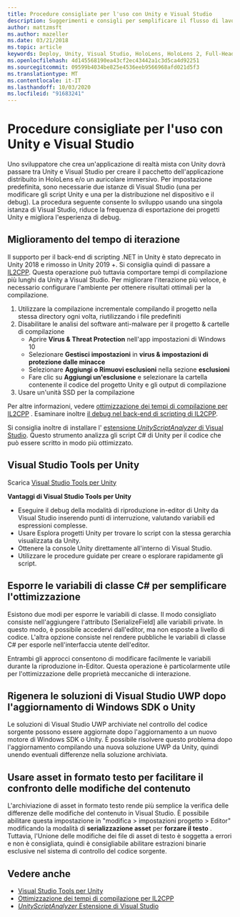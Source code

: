 ```yaml
---
title: Procedure consigliate per l'uso con Unity e Visual Studio
description: Suggerimenti e consigli per semplificare il flusso di lavoro della creazione di un'applicazione di realtà mista con Unity e Visual Studio.
author: mattzmsft
ms.author: mazeller
ms.date: 03/21/2018
ms.topic: article
keywords: Deploy, Unity, Visual Studio, HoloLens, HoloLens 2, Full-Headset
ms.openlocfilehash: 4d145568190ea43cf2ec43442a1c3d5ca4d92251
ms.sourcegitcommit: 09599b4034be825e4536eeb9566968afd021d5f3
ms.translationtype: MT
ms.contentlocale: it-IT
ms.lasthandoff: 10/03/2020
ms.locfileid: "91683241"
---
```

# <a name="best-practices-for-working-with-unity-and-visual-studio"></a>Procedure consigliate per l'uso con Unity e Visual Studio

Uno sviluppatore che crea un'applicazione di realtà mista con Unity dovrà passare tra Unity e Visual Studio per creare il pacchetto dell'applicazione distribuito in HoloLens e/o un auricolare immersivo. Per impostazione predefinita, sono necessarie due istanze di Visual Studio (una per modificare gli script Unity e una per la distribuzione nel dispositivo e il debug). La procedura seguente consente lo sviluppo usando una singola istanza di Visual Studio, riduce la frequenza di esportazione dei progetti Unity e migliora l'esperienza di debug.

## <a name="improving-iteration-time"></a>Miglioramento del tempo di iterazione

Il supporto per il back-end di scripting .NET in Unity è stato deprecato in Unity 2018 e rimosso in Unity 2019 +. Si consiglia quindi di passare a [IL2CPP](https://docs.unity3d.com/Manual/IL2CPP.html). Questa operazione può tuttavia comportare tempi di compilazione più lunghi da Unity a Visual Studio. Per migliorare l'iterazione più veloce, è necessario configurare l'ambiente per ottenere risultati ottimali per la compilazione.

1) Utilizzare la compilazione incrementale compilando il progetto nella stessa directory ogni volta, riutilizzando i file predefiniti
2) Disabilitare le analisi del software anti-malware per il progetto & cartelle di compilazione
   - Aprire **Virus & Threat Protection** nell'app impostazioni di Windows 10
   - Selezionare **Gestisci impostazioni** in **virus & impostazioni di protezione dalle minacce**
   - Selezionare **Aggiungi o Rimuovi esclusioni** nella sezione **esclusioni**
   - Fare clic su **Aggiungi un'esclusione** e selezionare la cartella contenente il codice del progetto Unity e gli output di compilazione
3) Usare un'unità SSD per la compilazione

Per altre informazioni, vedere [ottimizzazione dei tempi di compilazione per IL2CPP](https://docs.unity3d.com/Manual/IL2CPP-OptimizingBuildTimes.html) . Esaminare inoltre [il debug nel back-end di scripting di IL2CPP](https://docs.unity3d.com/Manual/windowsstore-debugging-il2cpp.html).

Si consiglia inoltre di installare l' [estensione *UnityScriptAnalyzer* di Visual Studio](https://github.com/Microsoft/MixedRealityCompanionKit/tree/master/UnityScriptAnalyzer). Questo strumento analizza gli script C# di Unity per il codice che può essere scritto in modo più ottimizzato.

## <a name="visual-studio-tools-for-unity"></a>Visual Studio Tools per Unity

Scarica [Visual Studio Tools per Unity](https://docs.microsoft.com/visualstudio/cross-platform/getting-started-with-visual-studio-tools-for-unity?view=vs-2019)

**Vantaggi di Visual Studio Tools per Unity**
* Eseguire il debug della modalità di riproduzione in-editor di Unity da Visual Studio inserendo punti di interruzione, valutando variabili ed espressioni complesse.
* Usare Esplora progetti Unity per trovare lo script con la stessa gerarchia visualizzata da Unity.
* Ottenere la console Unity direttamente all'interno di Visual Studio.
* Utilizzare le procedure guidate per creare o esplorare rapidamente gli script.

## <a name="expose-c-class-variables-for-easy-tuning"></a>Esporre le variabili di classe C# per semplificare l'ottimizzazione

Esistono due modi per esporre le variabili di classe. Il modo consigliato consiste nell'aggiungere l'attributo [SerializeField] alle variabili private. In questo modo, è possibile accedervi dall'editor, ma non esposte a livello di codice.  L'altra opzione consiste nel rendere pubbliche le variabili di classe C# per esporle nell'interfaccia utente dell'editor. 

Entrambi gli approcci consentono di modificare facilmente le variabili durante la riproduzione in-Editor. Questa operazione è particolarmente utile per l'ottimizzazione delle proprietà meccaniche di interazione.

## <a name="regenerate-uwp-visual-studio-solutions-after-windows-sdk-or-unity-upgrade"></a>Rigenera le soluzioni di Visual Studio UWP dopo l'aggiornamento di Windows SDK o Unity

Le soluzioni di Visual Studio UWP archiviate nel controllo del codice sorgente possono essere aggiornate dopo l'aggiornamento a un nuovo motore di Windows SDK o Unity. È possibile risolvere questo problema dopo l'aggiornamento compilando una nuova soluzione UWP da Unity, quindi unendo eventuali differenze nella soluzione archiviata.

## <a name="use-text-format-assets-for-easy-comparison-of-content-changes"></a>Usare asset in formato testo per facilitare il confronto delle modifiche del contenuto

L'archiviazione di asset in formato testo rende più semplice la verifica delle differenze delle modifiche del contenuto in Visual Studio. È possibile abilitare questa impostazione in "modifica > impostazioni progetto > Editor" modificando la modalità di **serializzazione asset** per **forzare il testo** . Tuttavia, l'Unione delle modifiche dei file di asset di testo è soggetta a errori e non è consigliata, quindi è consigliabile abilitare estrazioni binarie esclusive nel sistema di controllo del codice sorgente.

## <a name="see-also"></a>Vedere anche
- [Visual Studio Tools per Unity](https://visualstudiogallery.msdn.microsoft.com/8d26236e-4a64-4d64-8486-7df95156aba9)
- [Ottimizzazione dei tempi di compilazione per IL2CPP](https://docs.unity3d.com/Manual/IL2CPP-OptimizingBuildTimes.html)
- [*UnityScriptAnalyzer* Estensione di Visual Studio](https://github.com/Microsoft/MixedRealityCompanionKit/tree/master/UnityScriptAnalyzer)
